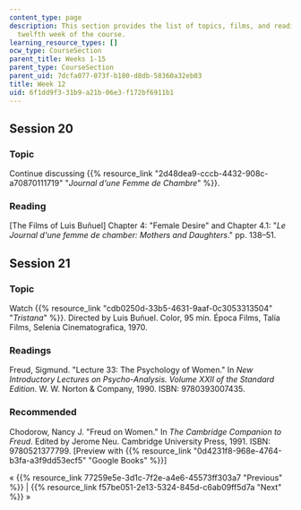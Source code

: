 ```yaml
---
content_type: page
description: This section provides the list of topics, films, and readings for the
  twelfth week of the course.
learning_resource_types: []
ocw_type: CourseSection
parent_title: Weeks 1-15
parent_type: CourseSection
parent_uid: 7dcfa077-073f-b180-d8db-58360a32eb03
title: Week 12
uid: 6f1dd9f3-31b9-a21b-06e3-f172bf6911b1
---
```


Session 20
----------

### Topic

Continue discussing {{% resource_link "2d48dea9-cccb-4432-908c-a70870111719" "_Journal d'une Femme de Chambre_" %}}.

### Reading

\[The Films of Luis Buñuel\] Chapter 4: "Female Desire" and Chapter 4.1: "_Le Journal d'une femme de chamber: Mothers and Daughters_." pp. 138–51.

Session 21
----------

### Topic

Watch {{% resource_link "cdb0250d-33b5-4631-9aaf-0c3053313504" "_Tristana_" %}}. Directed by Luis Buñuel. Color, 95 min. Época Films, Talía Films, Selenia Cinematografica, 1970.

### Readings

Freud, Sigmund. "Lecture 33: The Psychology of Women." In _New Introductory Lectures on Psycho-Analysis. Volume XXII of the Standard Edition_. W. W. Norton & Company, 1990. ISBN: 9780393007435.

### Recommended

Chodorow, Nancy J. "Freud on Women." In _The Cambridge Companion to Freud_. Edited by Jerome Neu. Cambridge University Press, 1991. ISBN: 9780521377799. \[Preview with {{% resource_link "0d4231f8-968e-4764-b3fa-a3f9dd53ecf5" "Google Books" %}}\]

« {{% resource_link 77259e5e-3d1c-7f2e-a4e6-45573ff303a7 "Previous" %}} | {{% resource_link f57be051-2e13-5324-845d-c6ab09ff5d7a "Next" %}} »